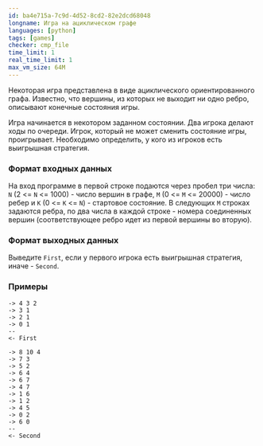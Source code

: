 ```yaml
---
id: ba4e715a-7c9d-4d52-8cd2-82e2dcd68048
longname: Игра на ациклическом графе
languages: [python]
tags: [games]
checker: cmp_file
time_limit: 1
real_time_limit: 1
max_vm_size: 64M
---
```



Некоторая игра представлена в виде ациклического ориентированного графа. Известно, что вершины,
из которых не выходит ни одно ребро, описывают конечные состояния игры.

Игра начинается в некотором заданном состоянии. Два игрока делают ходы по очереди.
Игрок, который не может сменить состояние игры, проигрывает. Необходимо определить,
у кого из игроков есть выигрышная стратегия.

### Формат входных данных

На вход программе в первой строке подаются через пробел три числа: `N` (2 <= `N` <= 1000) - число вершин в графе, `M` (0 <= `M` <= 20000) - число ребер и `K` (0 <= `K` <= `N`) - стартовое состояние. В следующих `M` строках задаются ребра, по два числа в каждой строке - номера соединенных вершин (соответствующее ребро идет из первой вершины во вторую).

### Формат выходных данных

Выведите `First`, если у первого игрока есть выигрышная стратегия, иначе - `Second`.

### Примеры

```
-> 4 3 2
-> 3 1
-> 2 1
-> 0 1
--
<- First
```

```
-> 8 10 4
-> 7 3
-> 5 2
-> 6 4
-> 6 7
-> 4 7
-> 1 6
-> 1 2
-> 4 5
-> 0 2
-> 6 0
--
<- Second
```

